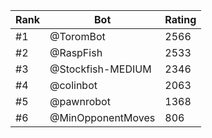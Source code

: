 Rank|Bot|Rating
---|---|---
#1|@ToromBot|2566
#2|@RaspFish|2533
#3|@Stockfish-MEDIUM|2346
#4|@colinbot|2063
#5|@pawnrobot|1368
#6|@MinOpponentMoves|806
